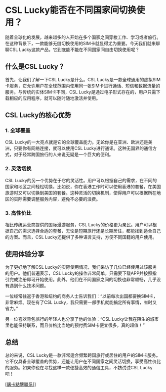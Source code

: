 # CSL Lucky能否在不同国家间切换使用？

随着全球化的发展，越来越多的人开始在多个国家之间穿梭工作、学习或者旅行。在这种背景下，一款能够无缝切换使用的SIM卡就显得尤为重要。今天我们就来聊聊CSL Lucky这款产品，它到底能不能在不同国家间自由切换使用呢？

## 什么是CSL Lucky？

首先，让我们了解一下CSL Lucky是什么。CSL Lucky是一款全球通用的虚拟SIM卡服务，它允许用户在全球范围内使用同一张SIM卡进行通话、短信和数据流量的服务。与传统的实体SIM卡不同，CSL Lucky是通过电子形式存在的，用户只需下载相应的应用程序，就可以随时随地激活并使用。

## CSL Lucky的核心优势

### 1. 全球覆盖

CSL Lucky的一大亮点就是它的全球覆盖能力。无论你是在亚洲、欧洲还是美洲，只要你有网络连接，就可以使用CSL Lucky进行通讯。这种无国界的通信方式，对于经常跨国旅行的人来说无疑是一个巨大的便利。

### 2. 灵活切换

CSL Lucky的另一个优势在于它的灵活性。用户可以根据自己的需求，在不同的国家和地区之间轻松切换。比如说，你在香港工作时可以使用香港的套餐，在美国旅游时又可以切换到美国的套餐。这种灵活的切换机制，使得用户可以根据所在地区的实际需要调整服务内容，避免不必要的浪费。

### 3. 高性价比

相比传统运营商提供的国际漫游服务，CSL Lucky的价格更为亲民。用户可以根据自己的需求选择合适的套餐，无论是短期旅行还是长期居住，都能找到适合自己的方案。而且，CSL Lucky还提供了多种语言支持，方便不同国籍的用户使用。

## 使用体验分享

为了更好地了解CSL Lucky的实际使用情况，我们采访了几位已经使用过该服务的用户。他们普遍表示，CSL Lucky的操作非常简单，只需要下载APP并按照指引完成注册即可开始使用。此外，他们在不同国家之间的切换也非常顺畅，几乎没有遇到什么技术问题。

一位经常往返于香港和纽约的商务人士告诉我们：“以前每次出国都要换SIM卡，非常麻烦。现在有了CSL Lucky，我只需要一部手机就能搞定所有事情，省时又省力。”

另一位喜欢背包旅行的年轻人也分享了他的体验：“CSL Lucky让我在陌生的城市里也能保持联系，而且价格比当地的预付费SIM卡便宜很多，真的超值！”

## 总结

总的来说，CSL Lucky是一款非常适合频繁跨国旅行或居住的用户的SIM卡服务。它不仅具备全球覆盖的优势，还能让用户在不同国家之间灵活切换，享受高性价比的服务。如果你也在寻找这样一款便捷高效的通信工具，不妨试试CSL Lucky吧！

[[購卡點擊聯系](https://t.me/s/esim1088)]]